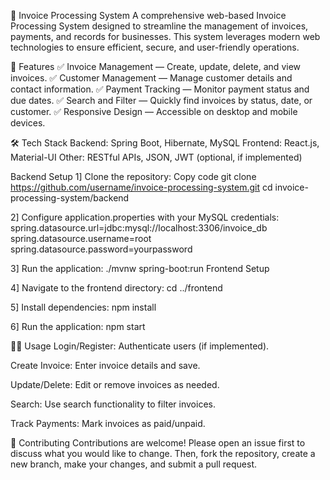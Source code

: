 📄 Invoice Processing System
A comprehensive web-based Invoice Processing System designed to streamline the management of invoices, payments, and records for businesses. This system leverages modern web technologies to ensure efficient, secure, and user-friendly operations.

🚀 Features
✅ Invoice Management — Create, update, delete, and view invoices.
✅ Customer Management — Manage customer details and contact information.
✅ Payment Tracking — Monitor payment status and due dates.
✅ Search and Filter — Quickly find invoices by status, date, or customer.
✅ Responsive Design — Accessible on desktop and mobile devices.

🛠️ Tech Stack
Backend: Spring Boot, Hibernate, MySQL
Frontend: React.js, Material-UI
Other: RESTful APIs, JSON, JWT (optional, if implemented)

Backend Setup
1] Clone the repository:
    Copy code
    git clone https://github.com/username/invoice-processing-system.git
    cd invoice-processing-system/backend
  
2] Configure application.properties with your MySQL credentials: 
    spring.datasource.url=jdbc:mysql://localhost:3306/invoice_db
    spring.datasource.username=root
    spring.datasource.password=yourpassword

3] Run the application:
    ./mvnw spring-boot:run
    Frontend Setup
    
4] Navigate to the frontend directory:
    cd ../frontend
    
5] Install dependencies:
    npm install
    
6] Run the application:
    npm start

🧑‍💻 Usage
Login/Register: Authenticate users (if implemented).

Create Invoice: Enter invoice details and save.

Update/Delete: Edit or remove invoices as needed.

Search: Use search functionality to filter invoices.

Track Payments: Mark invoices as paid/unpaid.

🤝 Contributing
Contributions are welcome!
Please open an issue first to discuss what you would like to change.
Then, fork the repository, create a new branch, make your changes, and submit a pull request.

